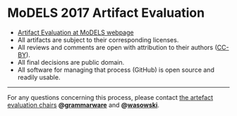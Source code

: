 # MoDELS 2017 Artifact Evaluation

- [Artifact Evaluation at MoDELS webpage](https://models17ae.itu.dk)
- All artifacts are subject to their corresponding licenses.
- All reviews and comments are open with attribution to their authors ([CC-BY](https://creativecommons.org/licenses/by/4.0/)).
- All final decisions are public domain.
- All software for managing that process (GitHub) is open source and readily usable. 

______
For any questions concerning this process, please contact [the artefact evaluation chairs](mailto:models-artifacts@cs.utexas.edu) **@[grammarware](https://github.com/grammarware)** and **@[wasowski](https://github.com/wasowski)**.

